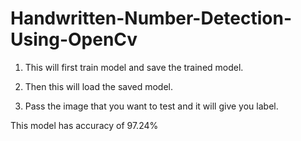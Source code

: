 # Handwritten-Number-Detection-Using-OpenCv

1. This will first train model and save the trained model.

2. Then this will load the saved model.

3. Pass the image that you want to test and it will give you label.

This model has accuracy of 97.24%
